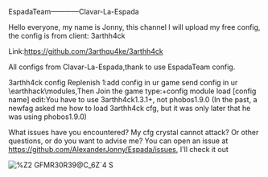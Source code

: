EspadaTeam————Clavar-La-Espada

Hello everyone, my name is Jonny, this channel I will 
upload my free config, the config is from client: 3arthh4ck

Link:https://github.com/3arthqu4ke/3arthh4ck

All configs from Clavar-La-Espada,thank to use EspadaTeam config.

3arthh4ck config Replenish
1:add config in ur game
send config in ur \earthhack\modules,Then Join the game
type:+config module load [config name]
edit:You have to use 3arthh4ck1.3.1+, not phobos1.9.0
(In the past, a newfag asked me how to load 3arthh4ck cfg, but it was only later that he was using phobos1.9.0)

What issues have you encountered? My cfg crystal cannot attack? 
Or other questions, or do you want to advise me? 
You can open an issue at https://github.com/AlexanderJonny/Espada/issues, I'll check it out

![%Z2 GFMR30R39@C_6Z`4 S](https://user-images.githubusercontent.com/92873946/190461967-516f9af3-c9ac-48bf-b8ab-f53015699d69.png)
